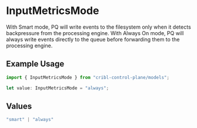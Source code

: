 # InputMetricsMode

With Smart mode, PQ will write events to the filesystem only when it detects backpressure from the processing engine. With Always On mode, PQ will always write events directly to the queue before forwarding them to the processing engine.

## Example Usage

```typescript
import { InputMetricsMode } from "cribl-control-plane/models";

let value: InputMetricsMode = "always";
```

## Values

```typescript
"smart" | "always"
```